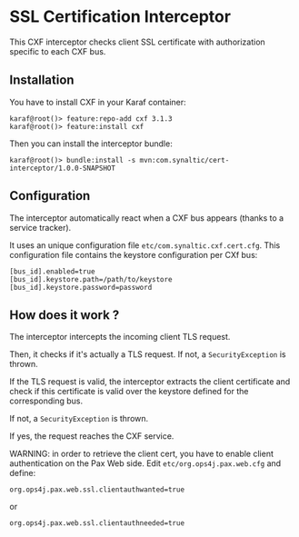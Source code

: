 # SSL Certification Interceptor

This CXF interceptor checks client SSL certificate with authorization specific to each CXF bus.

## Installation

You have to install CXF in your Karaf container:

```
karaf@root()> feature:repo-add cxf 3.1.3
karaf@root()> feature:install cxf
```

Then you can install the interceptor bundle:

```
karaf@root()> bundle:install -s mvn:com.synaltic/cert-interceptor/1.0.0-SNAPSHOT
```

## Configuration

The interceptor automatically react when a CXF bus appears (thanks to a service tracker).

It uses an unique configuration file `etc/com.synaltic.cxf.cert.cfg`. This configuration file contains the keystore configuration per CXf bus:

```
[bus_id].enabled=true
[bus_id].keystore.path=/path/to/keystore
[bus_id].keystore.password=password
```

## How does it work ?

The interceptor intercepts the incoming client TLS request.

Then, it checks if it's actually a TLS request. If not, a `SecurityException` is thrown.

If the TLS request is valid, the interceptor extracts the client certificate and check if this certificate is valid over the keystore defined for the corresponding bus.

If not, a `SecurityException` is thrown.

If yes, the request reaches the CXF service.

WARNING: in order to retrieve the client cert, you have to enable client authentication on the Pax Web side. Edit `etc/org.ops4j.pax.web.cfg` and define:

```
org.ops4j.pax.web.ssl.clientauthwanted=true
```

or

```
org.ops4j.pax.web.ssl.clientauthneeded=true
```
